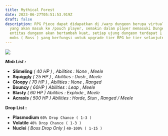 ```yaml
---
title: Mythical Forest
date: 2023-06-27T05:51:53.919Z
draft: false
description: RPG Piece dapat didapatkan di /warp dungeon berupa virtual item
  yang akan masuk ke /pouch player, semakin dalam player memasuki Dungeon,
  entitas dungeon akan bertambah kuat, setiap ujung dungeon terdapat 1 elite
  mobs ( Boss ) yang berfungsi untuk upgrade tier RPG ke tier selanjutnya
---
```

![](/img/uploads/2023-06-27_13.15.36.png)



***Mob List :***

* **Slimeling** *( 40 HP ) , Abilities : None , Meele*
* **Squiggly** *( 25 HP ) , Abilities : Dash , Meele*
* **Gloopy** *( 70 HP ) , Abilities : None , Ranged*
* **Bouncy** *( 60HP ) Abilities : Leap , Meele*
* **Blasty** *( 60 HP ) Abilities : Explode , Meele*
* **Acrasis** *( 500 HP ) Abilities : Horde, Stun , Ranged / Meele*

**Drop List :**

* **Plasmodium** `60% Drop Chance ( 1-3 )`
* **Volatile** `40% Drop Chance ( 1-3 )`
* **Nuclei** *( Boss Drop Only )* `40-100% ( 1-15 )`